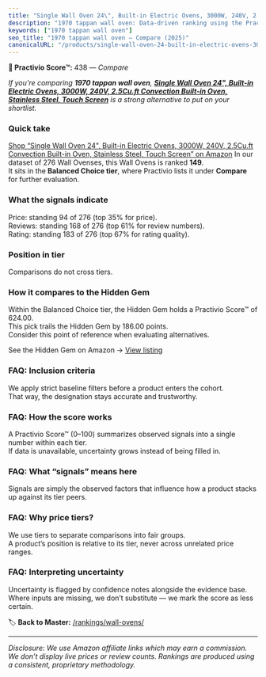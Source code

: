 ```yaml
---
title: "Single Wall Oven 24\", Built-in Electric Ovens, 3000W, 240V, 2.5Cu.ft Convection Built-in Oven, Stainless Steel, Touch Screen"
description: "1970 tappan wall oven: Data-driven ranking using the Practivio Score™. Positioned by quality, value, demand, findability, momentum."
keywords: ["1970 tappan wall oven"]
seo_title: "1970 tappan wall oven — Compare (2025)"
canonicalURL: "/products/single-wall-oven-24-built-in-electric-ovens-3000w-240v-25cuft-convection-built-in-oven-stainless-steel-touch-screen-B0DGDG78GF/"
---
```


**🛒 Practivio Score™:** 438 — _Compare_


*If you're comparing **1970 tappan wall oven**, **[Single Wall Oven 24", Built-in Electric Ovens, 3000W, 240V, 2.5Cu.ft Convection Built-in Oven, Stainless Steel, Touch Screen](https://www.amazon.com/dp/B0DGDG78GF?tag=practivio-20)** is a strong alternative to put on your shortlist.*
### Quick take
[Shop “Single Wall Oven 24", Built-in Electric Ovens, 3000W, 240V, 2.5Cu.ft Convection Built-in Oven, Stainless Steel, Touch Screen” on Amazon](https://www.amazon.com/dp/B0DGDG78GF?tag=practivio-20)
In our dataset of 276 Wall Ovenses, this Wall Ovens is ranked **149**.  
It sits in the **Balanced Choice tier**, where Practivio lists it under **Compare** for further evaluation.

### What the signals indicate
Price: standing 94 of 276 (top 35% for price).  
Reviews: standing 168 of 276 (top 61% for review numbers).  
Rating: standing 183 of 276 (top 67% for rating quality).  

### Position in tier
Comparisons do not cross tiers.

### How it compares to the Hidden Gem
Within the Balanced Choice tier, the Hidden Gem holds a Practivio Score™ of 624.00.  
This pick trails the Hidden Gem by 186.00 points.  
Consider this point of reference when evaluating alternatives.  

See the Hidden Gem on Amazon → [View listing](https://www.amazon.com/dp/B0DGJZT9QN?tag=practivio-20)

### FAQ: Inclusion criteria
We apply strict baseline filters before a product enters the cohort.  
That way, the designation stays accurate and trustworthy.

### FAQ: How the score works
A Practivio Score™ (0–100) summarizes observed signals into a single number within each tier.  
If data is unavailable, uncertainty grows instead of being filled in.

### FAQ: What “signals” means here
Signals are simply the observed factors that influence how a product stacks up against its tier peers.

### FAQ: Why price tiers?
We use tiers to separate comparisons into fair groups.  
A product’s position is relative to its tier, never across unrelated price ranges.

### FAQ: Interpreting uncertainty
Uncertainty is flagged by confidence notes alongside the evidence base.  
Where inputs are missing, we don’t substitute — we mark the score as less certain.

<!-- Missing template for Compare/CompareWithinPriceClass -->


🏷️ **Back to Master:** [/rankings/wall-ovens/](/rankings/wall-ovens/)

---
_Disclosure: We use Amazon affiliate links which may earn a commission. We don’t display live prices or review counts. Rankings are produced using a consistent, proprietary methodology._
